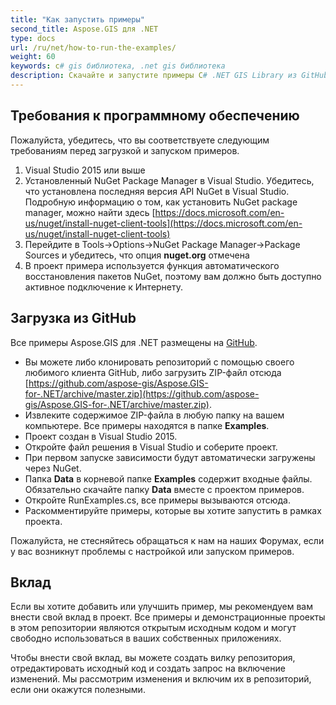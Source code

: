 ```yaml
---
title: "Как запустить примеры"
second_title: Aspose.GIS для .NET 
type: docs
url: /ru/net/how-to-run-the-examples/
weight: 60
keywords: c# gis библиотека, .net gis библиотека
description: Скачайте и запустите примеры C# .NET GIS Library из GitHub с помощью NuGet Package Manager в Visual Studio.
---
```


## **Требования к программному обеспечению**
Пожалуйста, убедитесь, что вы соответствуете следующим требованиям перед загрузкой и запуском примеров.

1. Visual Studio 2015 или выше
1. Установленный NuGet Package Manager в Visual Studio. Убедитесь, что установлена последняя версия API NuGet в Visual Studio. Подробную информацию о том, как установить NuGet package manager, можно найти здесь [https://docs.microsoft.com/en-us/nuget/install-nuget-client-tools](https://docs.microsoft.com/en-us/nuget/install-nuget-client-tools)
1. Перейдите в Tools->Options->NuGet Package Manager->Package Sources и убедитесь, что опция **nuget.org** отмечена
1. В проект примера используется функция автоматического восстановления пакетов NuGet, поэтому вам должно быть доступно активное подключение к Интернету.
## **Загрузка из GitHub**
Все примеры Aspose.GIS для .NET размещены на [GitHub](https://github.com/aspose-GIS/Aspose.GIS-for-.NET).

- Вы можете либо клонировать репозиторий с помощью своего любимого клиента GitHub, либо загрузить ZIP-файл отсюда [https://github.com/aspose-gis/Aspose.GIS-for-.NET/archive/master.zip](https://github.com/aspose-gis/Aspose.GIS-for-.NET/archive/master.zip).
- Извлеките содержимое ZIP-файла в любую папку на вашем компьютере. Все примеры находятся в папке **Examples**.
- Проект создан в Visual Studio 2015.
- Откройте файл решения в Visual Studio и соберите проект.
- При первом запуске зависимости будут автоматически загружены через NuGet.
- Папка **Data** в корневой папке **Examples** содержит входные файлы. Обязательно скачайте папку **Data** вместе с проектом примеров.
- Откройте RunExamples.cs, все примеры вызываются отсюда.
- Раскомментируйте примеры, которые вы хотите запустить в рамках проекта.

Пожалуйста, не стесняйтесь обращаться к нам на наших Форумах, если у вас возникнут проблемы с настройкой или запуском примеров.
## **Вклад**
Если вы хотите добавить или улучшить пример, мы рекомендуем вам внести свой вклад в проект. Все примеры и демонстрационные проекты в этом репозитории являются открытым исходным кодом и могут свободно использоваться в ваших собственных приложениях.

Чтобы внести свой вклад, вы можете создать вилку репозитория, отредактировать исходный код и создать запрос на включение изменений. Мы рассмотрим изменения и включим их в репозиторий, если они окажутся полезными.
